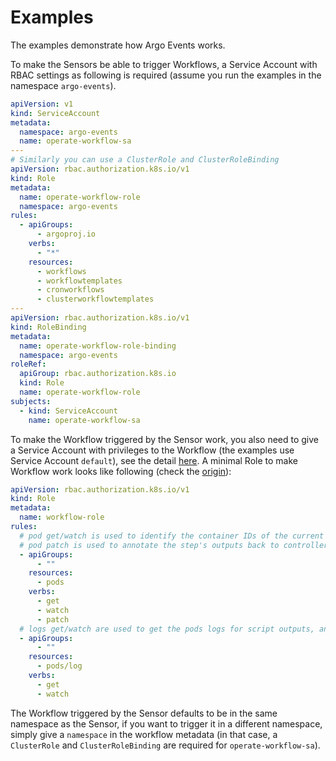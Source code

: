# Examples

The examples demonstrate how Argo Events works.

To make the Sensors be able to trigger Workflows, a Service Account with RBAC
settings as following is required (assume you run the examples in the namespace
`argo-events`).

```yaml
apiVersion: v1
kind: ServiceAccount
metadata:
  namespace: argo-events
  name: operate-workflow-sa
---
# Similarly you can use a ClusterRole and ClusterRoleBinding
apiVersion: rbac.authorization.k8s.io/v1
kind: Role
metadata:
  name: operate-workflow-role
  namespace: argo-events
rules:
  - apiGroups:
      - argoproj.io
    verbs:
      - "*"
    resources:
      - workflows
      - workflowtemplates
      - cronworkflows
      - clusterworkflowtemplates
---
apiVersion: rbac.authorization.k8s.io/v1
kind: RoleBinding
metadata:
  name: operate-workflow-role-binding
  namespace: argo-events
roleRef:
  apiGroup: rbac.authorization.k8s.io
  kind: Role
  name: operate-workflow-role
subjects:
  - kind: ServiceAccount
    name: operate-workflow-sa
```

To make the Workflow triggered by the Sensor work, you also need to give a
Service Account with privileges to the Workflow (the examples use Service
Account `default`), see the detail
[here](https://github.com/argoproj/argo-workflows/blob/master/docs/service-accounts.md).
A minimal Role to make Workflow work looks like following (check the
[origin](https://github.com/argoproj/argo-workflows/blob/master/docs/workflow-rbac.md)):

```yaml
apiVersion: rbac.authorization.k8s.io/v1
kind: Role
metadata:
  name: workflow-role
rules:
  # pod get/watch is used to identify the container IDs of the current pod
  # pod patch is used to annotate the step's outputs back to controller (e.g. artifact location)
  - apiGroups:
      - ""
    resources:
      - pods
    verbs:
      - get
      - watch
      - patch
  # logs get/watch are used to get the pods logs for script outputs, and for log archival
  - apiGroups:
      - ""
    resources:
      - pods/log
    verbs:
      - get
      - watch
```

The Workflow triggered by the Sensor defaults to be in the same namespace as the
Sensor, if you want to trigger it in a different namespace, simply give a
`namespace` in the workflow metadata (in that case, a `ClusterRole` and
`ClusterRoleBinding` are required for `operate-workflow-sa`).
